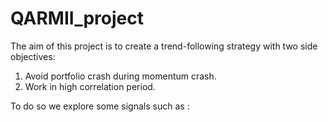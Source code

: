 # QARMII_project

The aim of this project is to create a trend-following strategy with two side objectives:

1. Avoid portfolio crash during momentum crash.
2. Work in high correlation period. 

To do so we explore some signals such as :

